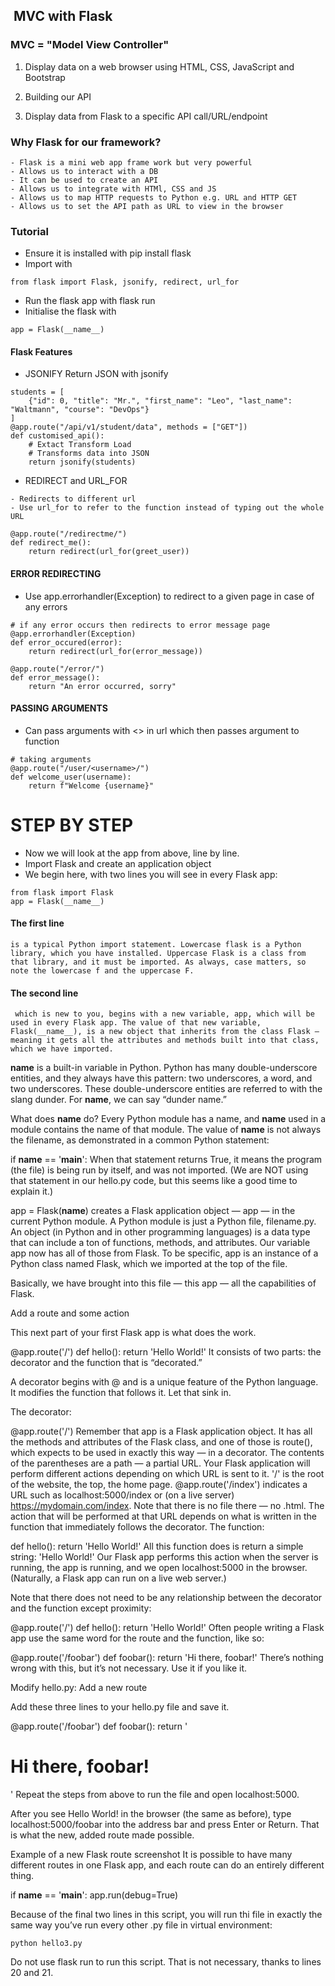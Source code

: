 ##  MVC with Flask

### MVC = "Model View Controller"

1. Display data on a web browser using HTML, CSS, JavaScript and Bootstrap

2. Building our API

3. Display data from Flask to a specific API call/URL/endpoint

### Why Flask for our framework?
```
- Flask is a mini web app frame work but very powerful
- Allows us to interact with a DB
- It can be used to create an API
- Allows us to integrate with HTMl, CSS and JS
- Allows us to map HTTP requests to Python e.g. URL and HTTP GET
- Allows us to set the API path as URL to view in the browser
```
### Tutorial

- Ensure it is installed with pip install flask
- Import with
```
from flask import Flask, jsonify, redirect, url_for
```
- Run the flask app with flask run
- Initialise the flask with
```
app = Flask(__name__)
```
#### Flask Features

- JSONIFY
Return JSON with jsonify
```
students = [
    {"id": 0, "title": "Mr.", "first_name": "Leo", "last_name": "Waltmann", "course": "DevOps"}
]
@app.route("/api/v1/student/data", methods = ["GET"])
def customised_api():
    # Extact Transform Load
    # Transforms data into JSON
    return jsonify(students)
```
- REDIRECT and URL_FOR
```
- Redirects to different url
- Use url_for to refer to the function instead of typing out the whole URL
```
```
@app.route("/redirectme/")
def redirect_me():
    return redirect(url_for(greet_user))
```

#### ERROR REDIRECTING

- Use app.errorhandler(Exception) to redirect to a given page in case of any errors
```
# if any error occurs then redirects to error message page
@app.errorhandler(Exception)
def error_occured(error):
    return redirect(url_for(error_message))

@app.route("/error/")
def error_message():
    return "An error occurred, sorry"
```
#### PASSING ARGUMENTS

- Can pass arguments with <> in url which then passes argument to function
```
# taking arguments
@app.route("/user/<username>/")
def welcome_user(username):
    return f"Welcome {username}"
```

# STEP BY STEP

- Now we will look at the app from above, line by line.
- Import Flask and create an application object
- We begin here, with two lines you will see in every Flask app:
```
from flask import Flask
app = Flask(__name__)
```
#### The first line
```
is a typical Python import statement. Lowercase flask is a Python library, which you have installed. Uppercase Flask is a class from that library, and it must be imported. As always, case matters, so note the lowercase f and the uppercase F.
```
#### The second line
```
 which is new to you, begins with a new variable, app, which will be used in every Flask app. The value of that new variable, Flask(__name__), is a new object that inherits from the class Flask — meaning it gets all the attributes and methods built into that class, which we have imported.
```
__name__ is a built-in variable in Python. Python has many double-underscore entities, and they always have this pattern: two underscores, a word, and two underscores. These double-underscore entities are referred to with the slang dunder. For __name__, we can say “dunder name.”

What does __name__ do? Every Python module has a name, and __name__ used in a module contains the name of that module. The value of __name__ is not always the filename, as demonstrated in a common Python statement:

if __name__ == '__main__':
When that statement returns True, it means the program (the file) is being run by itself, and was not imported. (We are NOT using that statement in our hello.py code, but this seems like a good time to explain it.)

app = Flask(__name__) creates a Flask application object — app — in the current Python module. A Python module is just a Python file, filename.py. An object (in Python and in other programming languages) is a data type that can include a ton of functions, methods, and attributes. Our variable app now has all of those from Flask. To be specific, app is an instance of a Python class named Flask, which we imported at the top of the file.

Basically, we have brought into this file — this app — all the capabilities of Flask.

Add a route and some action

This next part of your first Flask app is what does the work.

@app.route('/')
def hello():
    return 'Hello World!'
It consists of two parts: the decorator and the function that is “decorated.”

A decorator begins with @ and is a unique feature of the Python language. It modifies the function that follows it. Let that sink in.

The decorator:

@app.route('/')
Remember that app is a Flask application object. It has all the methods and attributes of the Flask class, and one of those is route(), which expects to be used in exactly this way — in a decorator.
The contents of the parentheses are a path — a partial URL.
Your Flask application will perform different actions depending on which URL is sent to it. '/' is the root of the website, the top, the home page. @app.route('/index') indicates a URL such as localhost:5000/index or (on a live server) https://mydomain.com/index. Note that there is no file there — no .html.
The action that will be performed at that URL depends on what is written in the function that immediately follows the decorator.
The function:

def hello():
    return 'Hello World!'
All this function does is return a simple string: 'Hello World!' Our Flask app performs this action when the server is running, the app is running, and we open localhost:5000 in the browser. (Naturally, a Flask app can run on a live web server.)

Note that there does not need to be any relationship between the decorator and the function except proximity:

@app.route('/')
def hello():
    return 'Hello World!'
Often people writing a Flask app use the same word for the route and the function, like so:

@app.route('/foobar')
def foobar():
    return 'Hi there, foobar!'
There’s nothing wrong with this, but it’s not necessary. Use it if you like it.

Modify hello.py: Add a new route

Add these three lines to your hello.py file and save it.

@app.route('/foobar')
def foobar():
    return '<h1>Hi there, foobar!</h1>'
Repeat the steps from above to run the file and open localhost:5000.

After you see Hello World! in the browser (the same as before), type localhost:5000/foobar into the address bar and press Enter or Return. That is what the new, added route made possible.

Example of a new Flask route screenshot
It is possible to have many different routes in one Flask app, and each route can do an entirely different thing.


if __name__ == '__main__':
    app.run(debug=True)

Because of the final two lines in this script, you will run thi
file in exactly the same way you’ve run every other .py file in 
virtual environment:
```
python hello3.py
```
Do not use flask run to run this script. That is not necessary, thanks to lines 20 and 21.
